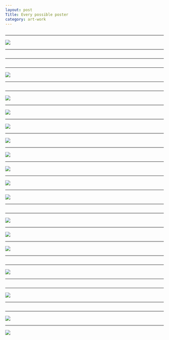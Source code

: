 ```yaml
---
layout: post
Title: Every possible poster
category: art-work
---
```


<embed src="https://live.staticflickr.com/65535/53625006624_268155de17_o.jpg
" />

---

<div id="escape-body">
<img src="https://live.staticflickr.com/65535/53623785322_758d4272bb_o.jpg">
</div>

---

<embed src="https://live.staticflickr.com/65535/53625006539_0869c179f8_o.jpg
" />

---

<embed src="https://live.staticflickr.com/65535/53623785402_0053f9f88e_o.jpg
" />

---

<div id="escape-body">
<img src="https://live.staticflickr.com/65535/53625121180_31200af821_o.jpg">
</div>

---

<embed src="https://live.staticflickr.com/65535/53624880628_5103a07fdc_o.jpg
" />

---

<div id="escape-body">
<img src="https://live.staticflickr.com/65535/53623785932_e23da38a40_o.jpg">
</div>

---


<div id="escape-body">
<img src="https://live.staticflickr.com/65535/53625120875_ce6a0ff2b6_o.jpg">
</div>

---

<div id="escape-body">
<img src="https://live.staticflickr.com/65535/53624881023_0256afd971_o.jpg">
</div>

---
<div id="escape-body">
<img src="https://live.staticflickr.com/65535/53623786122_0fec9bb14c_o.jpg">
</div>

---

<div id="escape-body">
<img src="https://live.staticflickr.com/65535/53625007514_31db46ae37_o.jpg">
</div>

---

<div id="escape-body">
<img src="https://live.staticflickr.com/65535/53623786587_eacf65bd2c_o.jpg">
</div>

---

<div id="escape-body">
<img src="https://live.staticflickr.com/65535/53624680486_8e0531f6ec_o.jpg">
</div>

---

<div id="escape-body">
<img src="https://live.staticflickr.com/65535/53624681056_e4e5fa2f39_o.jpg">
</div>

---

<embed src="https://live.staticflickr.com/65535/53624681306_922b2f0d27_o.jpg
" />

---

<div id="escape-body">
<img src="https://live.staticflickr.com/65535/53624681016_b6a7fdef6e_o.jpg">
</div>

---

<div id="escape-body">
<img src="https://live.staticflickr.com/65535/53624883108_1e691f0f28_o.jpg">
</div>

---

<div id="escape-body">
<img src="https://live.staticflickr.com/65535/53625008369_88480c7d23_o.jpg">
</div>

---

<embed src="https://live.staticflickr.com/65535/53624681221_6a4266e880_o.jpg
" />

---

<div id="escape-body">
<img src="https://live.staticflickr.com/65535/53624681801_0ef6736ec9_o.jpg">
</div>

---

<embed src="https://live.staticflickr.com/65535/53624681406_f82e105ddf_o.jpg
" />

---

<div id="escape-body">
<img src="https://live.staticflickr.com/65535/53624882558_7999229973_o.jpg">
</div>


---

<embed src="https://live.staticflickr.com/65535/53624882668_126b80bf44_o.jpg
" />

---

<div id="escape-body">
<img src="https://live.staticflickr.com/65535/53625008924_3a0168e6fe_o.jpg">
</div>

---

<div id="escape-body">
<img src="https://live.staticflickr.com/65535/53624681966_82604a23c5_o.jpg">
</div>

